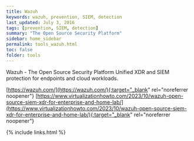 ```yaml
---
title: Wazuh
keywords: wazuh, prevention, SIEM, detection
last_updated: July 3, 2016
tags: [prevention, SIEM, detection] 
summary: "The Open Source Security Platform"
sidebar: home_sidebar
permalink: tools_wazuh.html
toc: false
folder: tools
---
```


Wazuh - The Open Source Security Platform
Unified XDR and SIEM protection for endpoints and cloud workloads.

[https://wazuh.com/](https://wazuh.com/){:target="_blank" rel="noreferrer noopener"}
[https://www.virtualizationhowto.com/2023/10/wazuh-open-source-siem-xdr-for-enterprise-and-home-lab/](https://www.virtualizationhowto.com/2023/10/wazuh-open-source-siem-xdr-for-enterprise-and-home-lab/){:target="_blank" rel="noreferrer noopener"}



{% include links.html %}

